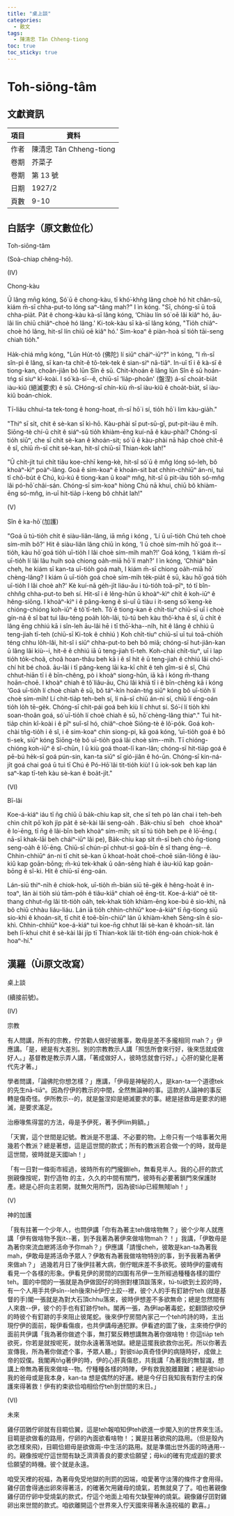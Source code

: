 ```yaml
---
title: "桌上談"
categories:
  - 散文
tags:
  - 陳清忠 Tân Chheng-tiong 
toc: true
toc_sticky: true
---
```


# Toh-siōng-tâm

## 文獻資訊

| 項目 | 資料 |
|---|---|
| 作者 | 陳清忠 Tân Chheng-tiong  |
| 卷期 | 芥菜子 |
| 卷期 | 第 13 號 |
| 日期 | 1927/2 |
| 頁數 | 9-10 |

## 白話字（原文數位化）

Toh-siōng-tâm

(Soà-chiap chêng-hō).

(IV)

Chong-kàu

Ū lâng mn̄g kóng, Só͘ ū ê chong-kàu, tī khó͘-khǹg lâng choè hó hit chân-sū, kiám m̄-sī chha-put-to lóng saⁿ-tâng mah?" I ìn kóng. "Sī, chóng-sī ū toā chha-pia̍t. Pa̍t ê chong-kàu kà-sī lâng kóng, ‘Chiàu lín só͘ oē lâi kiâⁿ hó, āu-lâi lín chiū chiâⁿ-choè hó lâng.' Ki-tok-kàu sī kà-sī lâng kóng, "Tio̍h chiâⁿ-choè hó lâng, hit-sî lín chiū oē kiâⁿ hó.' Sim-koaⁿ ê piàn-hoà sī tio̍h tāi-seng chiah tio̍h."

Ha̍k-chiá mn̄g kóng, "Lūn Hu̍t-tô (佛陀) lí siūⁿ cháiⁿ-iūⁿ?" ìn kóng, "I m̄-sī sîn-pì ê lâng, sī kan-ta chi̍t-ê tō-tek-tek ê sian-siⁿ nā-tiāⁿ. In-uī tī i ê kà-sī ê tiong-kan, choân-jiân bô lūn Sîn ê sū. Chit-khoán ê lâng lūn Sîn ê sū hoán-tńg sī siuⁿ kî-koài. I só͘ kà-sī--ê, chiū-sī ‘lia̍p-phoân' (盤涅) á-sī choa̍t-bia̍t iàu-kiû (絕滅要求) ê sū. CHóng-sī chín-kiù m̄-sī iàu-kiû ê choa̍t-bia̍t, sī iàu-kiû boán-chiok.

Tī-liâu chhuì-ta tek-tong ê hong-hoat, m̄-sī hō͘ i sí, tio̍h hō͘ i lim kàu-gia̍h."

"Thiⁿ sī si̍t, chit ê sè-kan sī kì-hō. Kàu-phài sī put-sū-gī, put-pit-iàu ê mi̍h. Siōng-tè chí-ū chi̍t ê siáⁿ-sū tio̍h khiàm-ēng kuí-nā ê kàu-phài? Chóng-sī tio̍h siūⁿ, che sī chit sè-kan ê khoán-sit; só͘ ū ê kàu-phài nā ha̍p choè chi̍t-ê ê sî, chiū m̄-sī chit sè-kan, hit-sî chiū-sī Thian-kok lah!"

"Ū chi̍t-ji̍t tuì chi̍t tiâu koe-chhī keng-kè, hit-sî só͘ ū ê mn̂g lóng só-leh, bô khoàⁿ-kìⁿ poàⁿ-lâng. Goá ê sim-koaⁿ ê khoán-sit bat chhin-chhiūⁿ án-ni, tuì tī chō-bu̍t ê Chú, kú-kú ê tiong-kan ū koaiⁿ mn̂g, hit-sî ū pit-iàu tio̍h só-mn̂g lâi pó-hō͘ châi-sán. Chóng-sī sim-koaⁿ hiòng Chú nā khui, chiū bô khiàm-ēng só-mn̂g, in-uī hit-tia̍p í-keng bô chha̍t lah!"

(V)

Sîn ê ka-hō͘ (加護)

"Goá ū tú-tio̍h chi̍t ê siàu-liân-lâng, iā mn̄g i kóng , ‘Lí ū uī-tio̍h Chú teh choè sím-mi̍h bô?' Hit ê siàu-liân lâng chiū ìn kóng, ‘I ū choè sím-mi̍h hō͘ goá it--tio̍h, kàu hō͘ goá tio̍h uī-tio̍h I lâi choè sím-mi̍h mah?!' Goá kóng, ‘I kiám m̄-sī uī-tio̍h lí lâi lâu huih soà chiong oa̍h-miā hō͘ lí mah?' I ìn kóng, ‘Chhiáⁿ bān cheh, he kiám sī kan-ta uī-tio̍h goá mah, I kiám m̄-sī chiong oa̍h-miā hō͘ chèng-lâng? I kiám ū uī-tio̍h goá choè sím-mi̍h te̍k-pia̍t ê sū, kàu hō͘ goá tio̍h uī-tio̍h I lâi choè ah?' Kè kuí-nā ge̍h-ji̍t liáu-āu i tú-tio̍h toā-pīⁿ, tó tī bîn-chhn̂g chha-put-to beh sí. Hit-sî i ê lêng-hûn ū khoàⁿ-kìⁿ chi̍t ê koh-iūⁿ ê hêng-siōng. I khoàⁿ-kìⁿ i ê pâng-keng ê sì-uî ū tiàu i it-seng só͘ keng-kè chióng-chióng koh-iūⁿ ê tô͘ tī-teh. Tô͘ ê tiong-kan ê chi̍t-tiuⁿ chiū-sī uī i choè gín-ná ê sî bat tuì lâu-téng poa̍h lo̍h-lâi, tú-tú beh kàu thô͘-kha ê sî, ū chi̍t ê lâng ēng chhiú kā i sîn-leh āu-lâi hē i tī thō͘-kha--ni̍h, hit ê lâng ê chhiú ū teng-jiah tī-teh (chiū-sī Ki-tok ê chhiú ) Koh chi̍t-tiuⁿ chiū-sī uī tuì toā-chio̍h téng chhu lo̍h-lâi, hit-sî i siūⁿ chha-put-to beh bô miā; chóng-sī hut-jiân-kan ū lâng lâi kiù--i, hit-ê ê chhiú iā ū teng-jiah tī-teh. Koh-chài chi̍t-tiuⁿ, uī i lap tio̍h to̍k-choâ, choâ hoan-thâu beh kā i ê sî hit ê ū teng-jiah ê chhiú lâi chó͘-chí hit bé choâ. āu-lâi i tī pâng-keng lāi ka-kī chi̍t ê teh gîm-si ê sî, Chú chhut-hiān tī i ê bīn-chêng, pò i khoàⁿ siong-hûn, iā kā i kóng m̄-thang hoān-choē. I khoàⁿ chiah ê tô͘ liâu-āu, Chú lâi khiā tī i ê bīn-chêng kā i kóng ‘Goá uī-tio̍h lí choè chiah ê sū, bô táⁿ-kín hoán-tńg siūⁿ kóng bô uī-tio̍h lí choè sím-mi̍h! Lí chit-tia̍p teh-beh sí, lí nā-sī chiū án-ni sí, chiū lí éng-oán tio̍h lo̍h tē-ge̍k. Chóng-sī chit-pái goá beh kiù lí chhut sí. Só͘-í lí tio̍h khì soan-thoân goá, só͘ uī-tio̍h lí choè chiah ê sū, hō͘ chèng-lâng thiaⁿ." Tuì hit-tia̍p chin kî-koài i ê pīⁿ suî-sî hó, chiâⁿ-choè Siōng-tè ê lô͘-po̍k. Goá koh-chài tn̄g-tio̍h i ê sî, i ê sim-koaⁿ chin siong-pi, kā goá kóng, ‘uī-tio̍h goá ê bô tì-sek, siūⁿ kóng Siōng-tè bô uī-tio̍h goá lâi choè sím--mi̍h. Tī chióng-chióng koh-iūⁿ ê sî-chūn, I ū kiù goá thoat-lī kan-lân; chóng-sī hit-tia̍p goá ê pē-bú he̍k-sī goá pún-sin, kan-ta siūⁿ sī gió-jiân ê hó-ūn. Chóng-sī kin-ná-ji̍t goá chai goá ū tuì tī Chú ê Pó-Hō͘ lâi tit-tio̍h kiù! I ū iok-sok beh kap lán saⁿ-kap tī-teh kàu sè-kan ê boa̍t-ji̍t."

(VI)

Bī-lâi

Koe-á-kiáⁿ iáu tī n̄g chiū ū ba̍k-chiu kap si̍t, che sī teh pò lán chai i teh-beh chìn chi̍t pō͘ koh ji̍p pa̍t ê sè-kài lâi seng-oa̍h . Ba̍k-chiu sī beh   choè khoàⁿ ê lo͘-ēng, tī n̄g ê lâi-bīn beh khoàⁿ sím-mi̍h; si̍t sī tú tio̍h beh pe ê lō͘-ēng.( nā-sī khak-lāi beh cháiⁿ-iūⁿ lâi pe), Ba̍k-chiu kap si̍t m̄-sī beh chò n̄g-tiong seng-oa̍h ê lō͘-ēng. Chiū-sī chún-pī chhut-sì goā-bīn ê sî thang ēng--ê. Chhin-chhiūⁿ án-ni tī chit sè-kan ū khoat-hoa̍t choē-choē siān-liông ê iàu-kiû kap goān-bōng; m̄-kú tek-khak ū oân-sêng hiah ê iàu-kiû kap goān-bōng ê sî-ki. Hit ê chiū-sī éng-oán.

Lán-siū thiⁿ-ni̍h ê chiok-hok, uī-tio̍h m̄-bián siū tē-ge̍k ê hêng-hoa̍t ê in-toaⁿ, lán ài tio̍h siú tām-po̍h ê tiâu-kiāⁿ chiah oē ēng-tit. Koe-á-kiáⁿ oē tit-thang chhut-n̄g lâi tit-tio̍h oa̍h, tek-khak tio̍h khiàm-ēng koe-bú ê sio-khì, nā bô chiū chhàu liáu-liáu. Lán iā tio̍h chhin-chhiūⁿ koe-á-kiáⁿ tī n̄g-tiong siū sio-khì ê khoán-sit, tī chit ê toē-bīn-chiūⁿ lán ū khiàm-kheh Sèng-sîn ê sio-khì. Chhin-chhiūⁿ koe-á-kiáⁿ tuì koe-n̄g chhut lâi sè-kan ê khoán-sit. lán beh lī-khui chit ê sè-kài lâi ji̍p tī Thian-kok lâi tit-tio̍h éng-oán chiok-hok ê hoaⁿ-hí."

## 漢羅（Ùi原文改寫）

桌上談

(續接前號)。

(IV)

宗教

有人問講，所有的宗教，佇苦勸人做好彼層事，敢毋是差不多攏相同 mah？」伊應講。「是，總是有大差別。別的宗教教示人講「照恁所會來行好，後來恁就成做好人。」基督教是教示弄人講，「著成做好人，彼時恁就會行好。」心肝的變化是著代先才著。」

學者問講，「論佛陀你想怎樣？」應講，「伊毋是神秘的人，是kan-ta一个道德tek的先生nā-tiāⁿ。因為佇伊的教示的中間，全然無論神的事。這款的人論神的事反轉是傷奇怪。伊所教示--的，就是盤涅抑是絕滅要求的事。總是拯救毋是要求的絕滅，是要求滿足。

治療喙焦得當的方法，毋是予伊死，著予伊lim夠額。」

「天實，這个世間是記號。教派是不思議、不必要的物。上帝只有一个啥事著欠用幾若个教派？總是著想，這是這世間的款式；所有的教派若合做一个的時，就毋是這世間，彼時就是天國lah！」

「有一日對一條街市經過，彼時所有的門攏鎖leh，無看見半人。我的心肝的款式捌親像按呢，對佇造物 的主，久久的中間有關門，彼時有必要著鎖門來保護財產。總是心肝向主若開，就無欠用所門，因為彼tia̍p已經無賊lah！」

(V)

神的加護

「我有拄著一个少年人，也問伊講「你有為著主teh做啥物無？」彼个少年人就應講「伊有做啥物予我it--著，到予我著為著伊來做啥物mah？！」我講，「伊敢毋是為著你來流血紲將活命予你mah？」伊應講「請慢cheh，彼敢是kan-ta為著我mah，伊敢毋是將活命予眾人？伊敢有為著我做啥物特別的事，到予我著為著伊來做ah？」 過幾若月日了後伊拄著大病，倒佇眠床差不多欲死。彼時伊的靈魂有看見一个各樣的形象。伊看見伊的房間的四圍有吊伊一生所經過種種各樣的圖佇teh。圖的中間的一張就是為伊做囡仔的時捌對樓頂跋落來，tú-tú欲到土跤的時，有一个人用手共伊sîn--leh後來hē伊佇土跤--裡，彼个人的手有釘跡佇teh (就是基督的手)閣一張就是為對大石頂chhu落來，彼時伊想差不多欲無命；總是忽然間有人來救--伊，彼个的手也有釘跡佇teh。閣再一張，為伊lap著毒蛇，蛇翻頭欲咬伊的時彼个有釘跡的手來阻止彼尾蛇。後來伊佇房間內家己一个teh吟詩的時，主出現佇伊的面前，報伊看傷痕，也共伊講毋通犯罪。伊看遮的圖了後，主來徛佇伊的面前共伊講「我為著你做遮个事，無打緊反轉想講無為著你做啥物！你這tia̍p teh欲死，你若是就按呢死，就你永遠著落地獄。總是這擺我欲救你出死。所以你著去宣傳我，所為著你做遮个事，予眾人聽。」對彼tia̍p真奇怪伊的病隨時好，成做上帝的奴僕。我閣再tn̄g著伊的時，伊的心肝真傷悲，共我講「為著我的無智識，想講上帝無為著我來做啥--物。佇種種各樣的時陣，伊有救我脫離艱難；總是彼tia̍p我的爸母或是我本身，kan-ta 想是偶然的好運。總是今仔日我知我有對佇主的保護來得著救！伊有約束欲佮咱相佮佇teh到世間的末日。」

(VI)

未來

雞仔囝猶佇卵就有目睭佮翼，這是teh報咱知伊teh欲進一步閣入別的世界來生活。目睭是欲做看的路用，佇卵的內面欲看啥物！；翼是拄著欲飛的路用。（但是殼內欲怎樣來飛)，目睭佮翅毋是欲做兩-中生活的路用。就是準備出世外面的時通用--的。親像按呢佇這世間有缺乏濟濟善良的要求佮願望；毋kú的確有完成遐的要求佮願望的時機。彼个就是永遠。

咱受天裡的祝福，為著毋免受地獄的刑罰的因端，咱愛著守淡薄的條件才會用得。雞仔囝會得通出卵來得著活，的確著欠用雞母的燒氣，若無就臭了了。咱也著親像雞仔囝佇卵中受燒氣的款式，佇這个地面上咱有欠缺聖神的燒氣。親像雞仔囝對雞卵出來世間的款式。咱欲離開這个世界來入佇天國來得著永遠祝福的 歡喜。」
